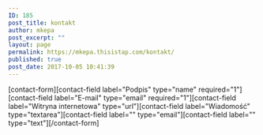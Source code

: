 ```yaml
---
ID: 185
post_title: kontakt
author: mkepa
post_excerpt: ""
layout: page
permalink: https://mkepa.thisistap.com/kontakt/
published: true
post_date: 2017-10-05 10:41:39
---
```

[contact-form][contact-field label="Podpis" type="name" required="1"][contact-field label="E-mail" type="email" required="1"][contact-field label="Witryna internetowa" type="url"][contact-field label="Wiadomość" type="textarea"][contact-field label="" type="email"][contact-field label="" type="text"][/contact-form]